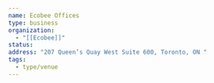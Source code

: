 ```yaml
---
name: Ecobee Offices
type: business
organization:
  - "[[Ecobee]]"
status:
address: "207 Queen’s Quay West Suite 600, Toronto, ON "
tags:
  - type/venue
---
```

